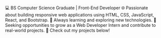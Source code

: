 💻 BS Computer Science Graduate | Front-End Developer
🌐 Passionate about building responsive web applications using HTML, CSS, JavaScript, React, and Bootstrap.
🚀 Always learning and exploring new technologies.
🎯 Seeking opportunities to grow as a Web Developer Intern and contribute to real-world projects.
📂 Check out my projects below!
